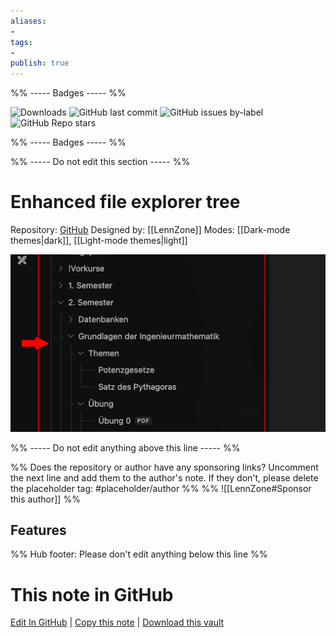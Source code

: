 ```yaml
---
aliases:
- 
tags: 
- 
publish: true
---
```


%% ----- Badges ----- %%

![Downloads](https://img.shields.io/badge/downloads-673-573E7A?style=for-the-badge&logo=)
![GitHub last commit](https://img.shields.io/github/last-commit/LennZone/enhanced-file-explorer-tree?color=573E7A&label=last%20update&logo=github&style=for-the-badge)
![GitHub issues by-label](https://img.shields.io/github/issues/LennZone/enhanced-file-explorer-tree/help%20wanted?color=573E7A&logo=github&style=for-the-badge) 
![GitHub Repo stars](https://img.shields.io/github/stars/LennZone/enhanced-file-explorer-tree?color=573E7A&logo=github&style=for-the-badge)

%% ----- Badges ----- %%

%% ----- Do not edit this section ----- %%

# Enhanced file explorer tree

Repository: [GitHub](https://github.com/LennZone/enhanced-file-explorer-tree)
Designed by: [[LennZone]]
Modes: [[Dark-mode themes|dark]], [[Light-mode themes|light]]



![screenshot](https://github.com/LennZone/enhanced-file-explorer-tree/raw/HEAD/thumbnail.png)

%% ----- Do not edit anything above this line ----- %% 

%% Does the repository or author have any sponsoring links? Uncomment the next line and add them to the author's note. If they don't, please delete the placeholder tag: #placeholder/author %%
%% ![[LennZone#Sponsor this author]] %%


## Features



%% Hub footer: Please don't edit anything below this line %%

# This note in GitHub

<span class="git-footer">[Edit In GitHub](https://github.dev/obsidian-community/obsidian-hub/blob/main/02%20-%20Community%20Expansions/02.05%20All%20Community%20Expansions/Themes/Enhanced%20file%20explorer%20tree.md "git-hub-edit-note") | [Copy this note](https://raw.githubusercontent.com/obsidian-community/obsidian-hub/main/02%20-%20Community%20Expansions/02.05%20All%20Community%20Expansions/Themes/Enhanced%20file%20explorer%20tree.md "git-hub-copy-note") | [Download this vault](https://github.com/obsidian-community/obsidian-hub/archive/refs/heads/main.zip "git-hub-download-vault") </span>
